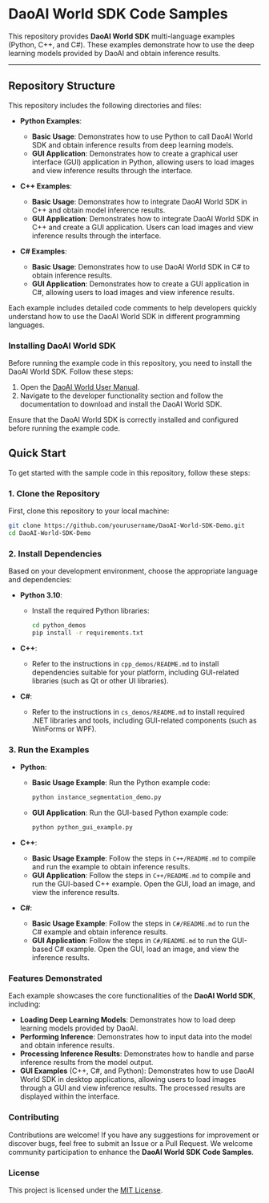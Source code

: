 # DaoAI World SDK Code Samples

This repository provides **DaoAI World SDK** multi-language examples (Python, C++, and C#). These examples demonstrate how to use the deep learning models provided by DaoAI and obtain inference results.

---

## Repository Structure

This repository includes the following directories and files:

- **Python Examples**:
  - **Basic Usage**: Demonstrates how to use Python to call DaoAI World SDK and obtain inference results from deep learning models.
  - **GUI Application**: Demonstrates how to create a graphical user interface (GUI) application in Python, allowing users to load images and view inference results through the interface.
  
- **C++ Examples**:
  - **Basic Usage**: Demonstrates how to integrate DaoAI World SDK in C++ and obtain model inference results.
  - **GUI Application**: Demonstrates how to integrate DaoAI World SDK in C++ and create a GUI application. Users can load images and view inference results through the interface.

- **C# Examples**:
  - **Basic Usage**: Demonstrates how to use DaoAI World SDK in C# to obtain inference results.
  - **GUI Application**: Demonstrates how to create a GUI application in C#, allowing users to load images and view inference results.

Each example includes detailed code comments to help developers quickly understand how to use the DaoAI World SDK in different programming languages.

### Installing DaoAI World SDK

Before running the example code in this repository, you need to install the DaoAI World SDK. Follow these steps:

1. Open the [DaoAI World User Manual](http://docs.welinkirt.com/daoai-world-user-manual/latest/index.html).
2. Navigate to the developer functionality section and follow the documentation to download and install the DaoAI World SDK.

Ensure that the DaoAI World SDK is correctly installed and configured before running the example code.

## Quick Start

To get started with the sample code in this repository, follow these steps:

### 1. Clone the Repository

First, clone this repository to your local machine:

```bash
git clone https://github.com/yourusername/DaoAI-World-SDK-Demo.git
cd DaoAI-World-SDK-Demo
```

### 2. Install Dependencies

Based on your development environment, choose the appropriate language and dependencies:

- **Python 3.10**:
  - Install the required Python libraries:
    ```bash
    cd python_demos
    pip install -r requirements.txt
    ```

- **C++**:
  - Refer to the instructions in `cpp_demos/README.md` to install dependencies suitable for your platform, including GUI-related libraries (such as Qt or other UI libraries).

- **C#**:
  - Refer to the instructions in `cs_demos/README.md` to install required .NET libraries and tools, including GUI-related components (such as WinForms or WPF).

### 3. Run the Examples

- **Python**:
  - **Basic Usage Example**: Run the Python example code:
    ```bash
    python instance_segmentation_demo.py
    ```
  - **GUI Application**: Run the GUI-based Python example code:
    ```bash
    python python_gui_example.py
    ```

- **C++**:
  - **Basic Usage Example**: Follow the steps in `C++/README.md` to compile and run the example to obtain inference results.
  - **GUI Application**: Follow the steps in `C++/README.md` to compile and run the GUI-based C++ example. Open the GUI, load an image, and view the inference results.

- **C#**:
  - **Basic Usage Example**: Follow the steps in `C#/README.md` to run the C# example and obtain inference results.
  - **GUI Application**: Follow the steps in `C#/README.md` to run the GUI-based C# example. Open the GUI, load an image, and view the inference results.

### Features Demonstrated

Each example showcases the core functionalities of the **DaoAI World SDK**, including:

- **Loading Deep Learning Models**: Demonstrates how to load deep learning models provided by DaoAI.
- **Performing Inference**: Demonstrates how to input data into the model and obtain inference results.
- **Processing Inference Results**: Demonstrates how to handle and parse inference results from the model output.
- **GUI Examples** (C++, C#, and Python): Demonstrates how to use DaoAI World SDK in desktop applications, allowing users to load images through a GUI and view inference results. The processed results are displayed within the interface.

### Contributing

Contributions are welcome! If you have any suggestions for improvement or discover bugs, feel free to submit an Issue or a Pull Request. We welcome community participation to enhance the **DaoAI World SDK Code Samples**.

### License

This project is licensed under the [MIT License](LICENSE).
